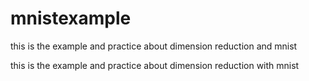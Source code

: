 # mnistexample
this is the example and practice about dimension reduction and mnist


this is the example and practice about dimension reduction with mnist
